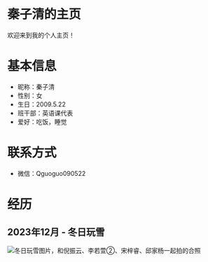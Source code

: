 # 秦子清的主页

欢迎来到我的个人主页！

# 基本信息

- 昵称：秦子清
- 性别：女
- 生日：2009.5.22
- 班干部：英语课代表
- 爱好：吃饭，睡觉

# 联系方式

- 微信：Qguoguo090522

# 经历

## 2023年12月 - 冬日玩雪

<img style="float: left;" src="Files/秦子清/冬日玩雪.JPG" alt="冬日玩雪图片，和倪振云、李若萱②、宋梓睿、邱家杨一起拍的合照" />
<p style="clear:both"></p>
